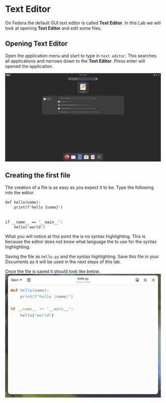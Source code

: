 # Text Editor

On Fedora the default GUI text editor is called **Text Editor**.
In this Lab we will look at opening **Text Editor** and edit some files.

## Opening **Text Editor**

Open the application menu and start to type in `text editor`.
This searches all applications and narrows down to the **Text Editor**.
Press enter will opened the application. 

![Opening Text Editor](img/text_editor_open.png)

## Creating the first file

The creation of a file is as easy as you expect it to be.
Type the following into the editor.

```
def hello(name):
    print(f'hello {name}')


if __name__ == '__main__':
    hello('world')
```

What you will notice at this point the is no syntax highlighting.
This is because the editor does not know what language the to use for the syntax highlighting.

Saving the file as `hello.py` and the syntax highlighting.
Save this file in your Documents as it will be used in the next steps of this lab.

Once the file is saved it should look like below.
![Text editor syntax highlight](img/basic_text_editor.png)
